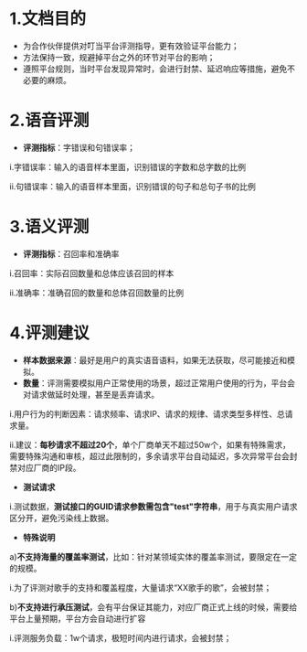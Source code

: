 # 1.文档目的

- 为合作伙伴提供对叮当平台评测指导，更有效验证平台能力；
- 方法保持一致，规避掉平台之外的环节对平台的影响；
- 遵照平台规则，当时平台发现异常时，会进行封禁、延迟响应等措施，避免不必要的麻烦。

# 2.语音评测

- **评测指标**：字错误和句错误率；

i.字错误率：输入的语音样本里面，识别错误的字数和总字数的比例

ii.句错误率：输入的语音样本里面，识别错误的句子和总句子书的比例

# 3.语义评测

- **评测指标**：召回率和准确率

i.召回率：实际召回数量和总体应该召回的样本

ii.准确率：准确召回的数量和总体召回数量的比例

# 4.评测建议

- **样本数据来源**：最好是用户的真实语音语料，如果无法获取，尽可能接近和模拟。
- **数量**：评测需要模拟用户正常使用的场景，超过正常用户使用的行为，平台会对请求做延时处理，甚至是丢弃请求。

i.用户行为的判断因素：请求频率、请求IP、请求的规律、请求类型多样性、总请求量。

ii.建议：**每秒请求不超过20个**，单个厂商单天不超过50w个，如果有特殊需求，需要特殊沟通和审核，超过此限制的，多余请求平台自动延迟，多次异常平台会封禁对应厂商的IP段。

- **测试请求**

i.测试数据，**测试接口的GUID请求参数需包含"test"字符串**，用于与真实用户请求区分开，避免污染线上数据。

- **特殊说明**

a)**不支持海量的覆盖率测试**，比如：针对某领域实体的覆盖率测试，要限定在一定的规模。

i.为了评测对歌手的支持和覆盖程度，大量请求“XX歌手的歌”，会被封禁；

b)**不支持进行承压测试**，会有平台保证其能力，对应厂商正式上线的时候，需要给平台上量预期，平台方会自动进行扩容

i.评测服务负载：1w个请求，极短时间内进行请求，会被封禁；